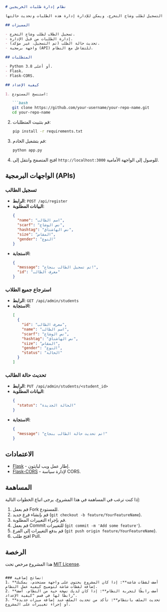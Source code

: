 

```markdown
# نظام إدارة طلبات الخريجين

هذا المشروع هو نظام لإدارة طلبات الخريجين، حيث يمكن للطلاب التسجيل لطلب وشاح التخرج، ويمكن للإدارة إدارة هذه الطلبات وتحديث حالتها.

## المميزات

- تسجيل الطلاب لطلب وشاح التخرج.
- إدارة الطلبات من قبل الإدارة.
- تحديث حالة الطلب (تم التسجيل، غير مؤكد).
- واجهة برمجية (API) للتفاعل مع النظام.

## المتطلبات

- Python 3.8 أو أعلى.
- Flask.
- Flask-CORS.

## كيفية الإعداد

1. استنسخ المستودع:

   ```bash
   git clone https://github.com/your-username/your-repo-name.git
   cd your-repo-name
   ```

2. قم بتثبيت المتطلبات:

   ```bash
   pip install -r requirements.txt
   ```

3. قم بتشغيل الخادم:

   ```bash
   python app.py
   ```

4. افتح المتصفح وانتقل إلى `http://localhost:3000` للوصول إلى الواجهة الأمامية.

## الواجهات البرمجية (APIs)

### تسجيل الطالب

- **الرابط**: `POST /api/register`
- **البيانات المطلوبة**:
  ```json
  {
    "name": "اسم الطالب",
    "scarf": "نص الوشاح",
    "hashtag": "نص الهاشتاق",
    "size": "المقاس",
    "gender": "النوع"
  }
  ```
- **الاستجابة**:
  ```json
  {
    "message": "تم تسجيل الطالب بنجاح!",
    "id": "معرف الطالب"
  }
  ```

### استرجاع جميع الطلاب

- **الرابط**: `GET /api/admin/students`
- **الاستجابة**:
  ```json
  [
    {
      "id": "معرف الطالب",
      "name": "اسم الطالب",
      "scarf": "نص الوشاح",
      "hashtag": "نص الهاشتاق",
      "size": "المقاس",
      "gender": "النوع",
      "status": "الحالة"
    }
  ]
  ```

### تحديث حالة الطالب

- **الرابط**: `PUT /api/admin/students/<student_id>`
- **البيانات المطلوبة**:
  ```json
  {
    "status": "الحالة الجديدة"
  }
  ```
- **الاستجابة**:
  ```json
  {
    "message": "تم تحديث حالة الطالب بنجاح!"
  }
  ```

## الاعتمادات

- [Flask](https://flask.palletsprojects.com/) - إطار عمل ويب لبايثون.
- [Flask-CORS](https://flask-cors.readthedocs.io/) - لإدارة سياسة CORS.

## المساهمة

إذا كنت ترغب في المساهمة في هذا المشروع، يرجى اتباع الخطوات التالية:

1. قم بعمل Fork للمستودع.
2. قم بإنشاء فرع جديد (`git checkout -b feature/YourFeatureName`).
3. قم بإجراء التغييرات المطلوبة.
4. قم بعمل Commit للتغييرات (`git commit -m 'Add some feature'`).
5. قم بدفع التغييرات إلى الفرع (`git push origin feature/YourFeatureName`).
6. افتح طلب Pull.

## الرخصة

هذا المشروع مرخص تحت [MIT License](LICENSE).
```

### نصائح إضافية:
1. **أضف لقطات شاشة**: إذا كان المشروع يحتوي على واجهة مستخدم، يمكنك إضافة لقطات شاشة لتوضيح كيفية عمل النظام.
2. **أضف رابطًا لتجربة النظام**: إذا كان لديك نسخة حية من النظام، أضف رابطًا لها في قسم "كيفية الإعداد".
3. **تحديث الملف بانتظام**: تأكد من تحديث الملف عند إضافة ميزات جديدة أو إجراء تغييرات على المشروع.

